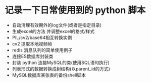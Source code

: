 # 记录一下日常使用到的 python 脚本

- 自动清理有效期外的log文件(或者是指定目录)
- 生成excel的方法 并调整excel的格式/样式
- PIL/cv2/base64相互转换实例
- cv2 提取本地视频帧
- redis 消息队列的简单使用例子
- 连接ES数据库封装类
- 封装 python 连接MySQL的类(使用SQL语句执行)
- 列表形式的数据转换成树结构(以parent_id的方式)
- MySQL数据库某张表的备份shell脚本
